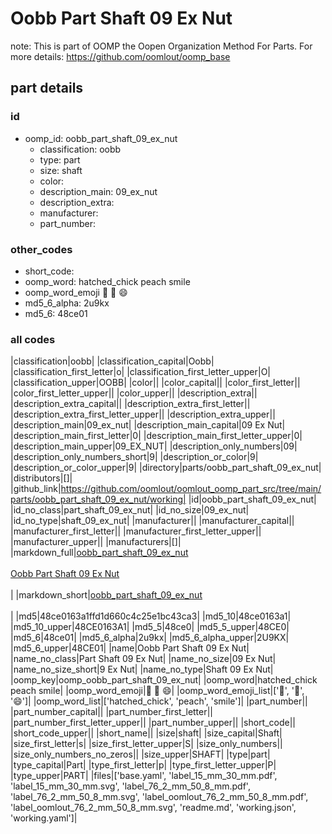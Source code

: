 # Oobb Part Shaft 09 Ex Nut  

note: This is part of OOMP the Oopen Organization Method For Parts. For more details: https://github.com/oomlout/oomp_base

##  part details





### id
* oomp_id: oobb_part_shaft_09_ex_nut
  * classification: oobb
  * type: part
  * size: shaft
  * color: 
  * description_main: 09_ex_nut
  * description_extra: 
  * manufacturer: 
  * part_number: 

### other_codes
* short_code: 
* oomp_word: hatched_chick peach smile
* oomp_word_emoji :hatched_chick: :peach: :smile:
* md5_6_alpha: 2u9kx
* md5_6: 48ce01

### all codes 
|classification|oobb|
|classification_capital|Oobb|
|classification_first_letter|o|
|classification_first_letter_upper|O|
|classification_upper|OOBB|
|color||
|color_capital||
|color_first_letter||
|color_first_letter_upper||
|color_upper||
|description_extra||
|description_extra_capital||
|description_extra_first_letter||
|description_extra_first_letter_upper||
|description_extra_upper||
|description_main|09_ex_nut|
|description_main_capital|09 Ex Nut|
|description_main_first_letter|0|
|description_main_first_letter_upper|0|
|description_main_upper|09_EX_NUT|
|description_only_numbers|09|
|description_only_numbers_short|9|
|description_or_color|9|
|description_or_color_upper|9|
|directory|parts/oobb_part_shaft_09_ex_nut|
|distributors|[]|
|github_link|https://github.com/oomlout/oomlout_oomp_part_src/tree/main/parts/oobb_part_shaft_09_ex_nut/working|
|id|oobb_part_shaft_09_ex_nut|
|id_no_class|part_shaft_09_ex_nut|
|id_no_size|09_ex_nut|
|id_no_type|shaft_09_ex_nut|
|manufacturer||
|manufacturer_capital||
|manufacturer_first_letter||
|manufacturer_first_letter_upper||
|manufacturer_upper||
|manufacturers|[]|
|markdown_full|[oobb_part_shaft_09_ex_nut](https://github.com/oomlout/oomlout_oomp_part_src/tree/main/parts/oobb_part_shaft_09_ex_nut/working)<br>[](https://github.com/oomlout/oomlout_oomp_part_src/tree/main/parts/oobb_part_shaft_09_ex_nut/working)<br>[Oobb Part Shaft 09 Ex Nut](https://github.com/oomlout/oomlout_oomp_part_src/tree/main/parts/oobb_part_shaft_09_ex_nut/working)<br><br>|
|markdown_short|[oobb_part_shaft_09_ex_nut](https://github.com/oomlout/oomlout_oomp_part_src/tree/main/parts/oobb_part_shaft_09_ex_nut/working)<br><br>|
|md5|48ce0163a1ffd1d660c4c25e1bc43ca3|
|md5_10|48ce0163a1|
|md5_10_upper|48CE0163A1|
|md5_5|48ce0|
|md5_5_upper|48CE0|
|md5_6|48ce01|
|md5_6_alpha|2u9kx|
|md5_6_alpha_upper|2U9KX|
|md5_6_upper|48CE01|
|name|Oobb Part Shaft 09 Ex Nut|
|name_no_class|Part Shaft 09 Ex Nut|
|name_no_size|09 Ex Nut|
|name_no_size_short|9 Ex Nut|
|name_no_type|Shaft 09 Ex Nut|
|oomp_key|oomp_oobb_part_shaft_09_ex_nut|
|oomp_word|hatched_chick peach smile|
|oomp_word_emoji|:hatched_chick: :peach: :smile:|
|oomp_word_emoji_list|[':hatched_chick:', ':peach:', ':smile:']|
|oomp_word_list|['hatched_chick', 'peach', 'smile']|
|part_number||
|part_number_capital||
|part_number_first_letter||
|part_number_first_letter_upper||
|part_number_upper||
|short_code||
|short_code_upper||
|short_name||
|size|shaft|
|size_capital|Shaft|
|size_first_letter|s|
|size_first_letter_upper|S|
|size_only_numbers||
|size_only_numbers_no_zeros||
|size_upper|SHAFT|
|type|part|
|type_capital|Part|
|type_first_letter|p|
|type_first_letter_upper|P|
|type_upper|PART|
|files|['base.yaml', 'label_15_mm_30_mm.pdf', 'label_15_mm_30_mm.svg', 'label_76_2_mm_50_8_mm.pdf', 'label_76_2_mm_50_8_mm.svg', 'label_oomlout_76_2_mm_50_8_mm.pdf', 'label_oomlout_76_2_mm_50_8_mm.svg', 'readme.md', 'working.json', 'working.yaml']|
